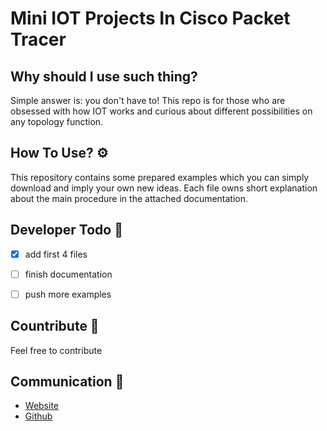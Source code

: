 # Mini IOT Projects In Cisco Packet Tracer

## Why should I use such thing?

Simple answer is: you don't have to!
This repo is for those who are obsessed with how IOT works and curious about different possibilities on any topology function.


## How To Use? ⚙

This repository contains some prepared examples which you can simply download and imply your own new ideas. Each file owns short explanation about the main procedure in the attached documentation.

## Developer Todo 📝
- [x] add first 4 files
- [ ] finish documentation
- [ ] push more examples





## Countribute 🤝
Feel free to contribute

## Communication 💌
* [Website](https://www.pariya-tavangar.ir)
* [Github](https://github.com/Ptavangar)
